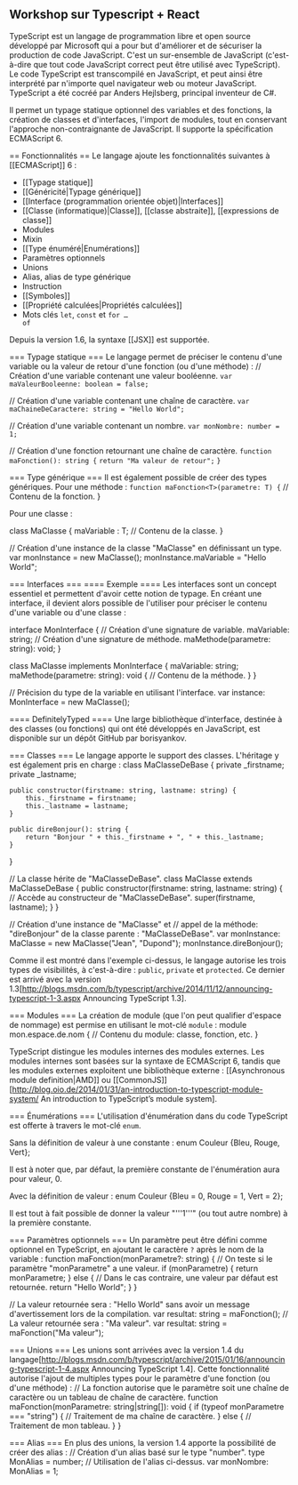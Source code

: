 ## Workshop sur Typescript + React 

TypeScript est un langage de programmation libre et open source développé par Microsoft qui a pour but d'améliorer et de sécuriser la production de code JavaScript. C'est un sur-ensemble de JavaScript (c'est-à-dire que tout code JavaScript correct peut être utilisé avec TypeScript). Le code TypeScript est transcompilé en JavaScript, et peut ainsi être interprété par n'importe quel navigateur web ou moteur JavaScript. TypeScript a été cocréé par Anders Hejlsberg, principal inventeur de C#.

Il permet un typage statique optionnel des variables et des fonctions, la création de classes et d'interfaces, l'import de modules, tout en conservant l'approche non-contraignante de JavaScript. Il supporte la spécification ECMAScript 6.


== Fonctionnalités ==
Le langage ajoute les fonctionnalités suivantes à [[ECMAScript]] 6 :

* [[Typage statique]]
* [[Généricité|Typage générique]]
* [[Interface (programmation orientée objet)|Interfaces]]
* [[Classe (informatique)|Classe]], [[classe abstraite]], [[expressions de classe]]
* Modules
* Mixin
* [[Type énuméré|Enumérations]]
* Paramètres optionnels
* Unions
* Alias, alias de type générique
* Instruction 
* [[Symboles]]
* [[Propriété calculées|Propriétés calculées]]
* Mots clés <code>let</code>, <code>const</code> et <code>for … of</code>

Depuis la version 1.6, la syntaxe [[JSX]] est supportée.

=== Typage statique ===
Le langage permet de préciser le contenu d'une variable ou la valeur de retour d'une fonction (ou d'une méthode) :
<syntaxhighlight lang="typescript">
// Création d'une variable contenant une valeur booléenne.
```var maValeurBooleenne: boolean = false;```

// Création d'une variable contenant une chaîne de caractère.
```var maChaineDeCaractere: string = "Hello World";```

// Création d'une variable contenant un nombre.
```var monNombre: number = 1;```

// Création d'une fonction retournant une chaîne de caractère.
```function maFonction(): string {```
    ```return "Ma valeur de retour";```
```}``` 
</syntaxhighlight>

=== Type générique ===
Il est également possible de créer des types génériques. Pour une méthode :
<syntaxhighlight lang="typescript">
```function maFonction<T>(parametre: T) {```
    // Contenu de la fonction.
}
</syntaxhighlight>

Pour une classe :

<syntaxhighlight lang="typescript">
class MaClasse<T> {
    maVariable : T;
    // Contenu de la classe.
}

// Création d'une instance de la classe "MaClasse" en définissant un type.
var monInstance = new MaClasse<string>();
monInstance.maVariable = "Hello World";
</syntaxhighlight>

=== Interfaces ===
==== Exemple ====
Les interfaces sont un concept essentiel et permettent d'avoir cette notion de typage. En créant une interface, il devient alors possible de l'utiliser pour préciser le contenu d'une variable ou d'une classe :

<syntaxhighlight lang="typescript">
interface MonInterface {
    // Création d'une signature de variable.
    maVariable: string;
    // Création d'une signature de méthode.
    maMethode(parametre: string): void;
}

class MaClasse implements MonInterface {
    maVariable: string;
    maMethode(parametre: string): void {
        // Contenu de la méthode.
    }
}

// Précision du type de la variable en utilisant l'interface.
var instance: MonInterface = new MaClasse();
</syntaxhighlight>

==== DefinitelyTyped ====
Une large bibliothèque d'interface, destinée à des classes (ou fonctions) qui ont été développés en JavaScript, est disponible sur un dépôt GitHub par borisyankov.

=== Classes ===
Le langage apporte le support des classes. L'héritage y est également pris en charge :
<syntaxhighlight lang="typescript">
class MaClasseDeBase {
    private _firstname;
    private _lastname;

    public constructor(firstname: string, lastname: string) {
        this._firstname = firstname;
        this._lastname = lastname;
    }

    public direBonjour(): string {
        return "Bonjour " + this._firstname + ", " + this._lastname;
    }
}

// La classe hérite de "MaClasseDeBase".
class MaClasse extends MaClasseDeBase {
    public constructor(firstname: string, lastname: string) {
        // Accède au constructeur de "MaClasseDeBase".
        super(firstname, lastname);
    }
}

// Création d'une instance de "MaClasse" et 
// appel de la méthode: "direBonjour" de la classe parente : "MaClasseDeBase".
var monInstance: MaClasse = new MaClasse("Jean", "Dupond");
monInstance.direBonjour();
</syntaxhighlight>

Comme il est montré dans l'exemple ci-dessus, le langage autorise les trois types de visibilités, à c'est-à-dire : <code>public</code>, <code>private</code> et <code>protected</code>. Ce dernier est arrivé avec la version 1.3<ref>[http://blogs.msdn.com/b/typescript/archive/2014/11/12/announcing-typescript-1-3.aspx Announcing TypeScript 1.3]</ref>.

=== Modules ===
La création de module (que l'on peut qualifier d'espace de nommage) est permise en utilisant le mot-clé <code>module</code> :
<syntaxhighlight lang="typescript">
module mon.espace.de.nom {
    // Contenu du module: classe, fonction, etc.
}
</syntaxhighlight>

TypeScript distingue les modules internes des modules externes. Les modules internes sont basées sur la syntaxe de ECMAScript 6, tandis que les modules externes exploitent une bibliothèque externe : [[Asynchronous module definition|AMD]] ou [[CommonJS]]<ref>[http://blog.oio.de/2014/01/31/an-introduction-to-typescript-module-system/ An introduction to TypeScript’s module system]</ref>.

=== Énumérations ===
L'utilisation d'énumération dans du code TypeScript est offerte à travers le mot-clé <code>enum</code>. 

Sans la définition de valeur à une constante :
<syntaxhighlight lang="typescript">
enum Couleur {Bleu, Rouge, Vert};
</syntaxhighlight>

Il est à noter que, par défaut, la première constante de l'énumération aura pour valeur, 0.

Avec la définition de valeur :
<syntaxhighlight lang="typescript">
enum Couleur {Bleu = 0, Rouge = 1, Vert = 2};
</syntaxhighlight>

Il est tout à fait possible de donner la valeur "'''1'''" (ou tout autre nombre) à la première constante.

=== Paramètres optionnels ===
Un paramètre peut être défini comme optionnel en TypeScript, en ajoutant le caractère <code>?</code> après le nom de la variable :
<syntaxhighlight lang="typescript">
function maFonction(monParametre?: string) {
    // On teste si le paramètre "monParametre" a une valeur.
    if (monParametre) {
        return monParametre;
    } else {
        // Dans le cas contraire, une valeur par défaut est retournée.
        return "Hello World";
    }
}

// La valeur retournée sera : "Hello World" sans avoir un message d'avertissement lors de la compilation.
var resultat: string = maFonction();
// La valeur retournée sera : "Ma valeur".
var resultat: string = maFonction("Ma valeur");
</syntaxhighlight>

=== Unions ===
Les unions sont arrivées avec la version 1.4 du langage<ref>[http://blogs.msdn.com/b/typescript/archive/2015/01/16/announcing-typescript-1-4.aspx Announcing TypeScript 1.4]</ref>. Cette fonctionnalité autorise l'ajout de multiples types pour le paramètre d'une fonction (ou d'une méthode) :
<syntaxhighlight lang="typescript">
// La fonction autorise que le paramètre soit une chaîne de caractère ou un tableau de chaîne de caractère.
function maFonction(monParametre: string|string[]): void {
    if (typeof monParametre === "string") {
        // Traitement de ma chaîne de caractère.
    } else {
        // Traitement de mon tableau.
    }
}
</syntaxhighlight>

=== Alias ===
En plus des unions, la version 1.4 apporte la possibilité de créer des alias :
<syntaxhighlight lang="typescript">
// Création d'un alias basé sur le type "number".
type MonAlias = number;
// Utilisation de l'alias ci-dessus.
var monNombre: MonAlias = 1;
</syntaxhighlight>
